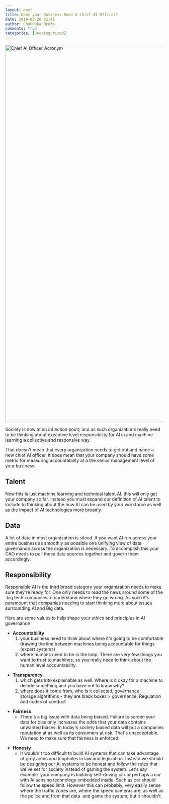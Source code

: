```yaml
---
layout: post
title: Does your Business Need A Chief AI Officer?
date: 2018-08-28 02:41
author: Chukwuka Orefo
comments: true
categories: [Uncategorized]
---
```


<img title="Chief AI Officer Acronym" class="alignnone size-full wp-image-193" src="https://careers.adage.com/images/345/default/the-next-big-title-in-media-agencies-chief-ai-officer-_201707112130197.png" width="1200"/>

<span style="font-weight:400;">Society is now at an inflection point; and as such organizations really need to be thinking about executive level responsibility for AI in and machine learning a collective and responsive way. </span>

<span style="font-weight:400;">That doesn't mean that every organization needs to get out and name a new chief AI officer, it does mean that your company should have some metric for measuring accountability at a the senior management level of your business.</span>
&nbsp;
<h2><strong>Talent</strong></h2>
<span style="font-weight:400;">Now this is just machine learning and technical talent AI. this will only get your company so far. Instead you must expand our definition of AI talent to include to thinking about the how AI can be used by your workforce as well as the impact of AI technologies more broadly.</span>
<h2><strong>Data </strong></h2>
<span style="font-weight:400;">A lot of data in most organization is siloed. If you want AI run across your entire business as smoothly as possible one unifying view of data governance across the organization is necessary. To accomplish this your CAO needs to pull these data sources together and govern them accordingly. </span>
<h2><strong>Responsibility</strong></h2>
<span style="font-weight:400;">Responsible AI is the third broad category your organization needs to make sure they're ready for. </span><span style="font-weight:400;">One only needs to read the news around some of the  big tech companies to understand where they go wrong. As such it's paramount that companies needing to start thinking more about </span><span style="font-weight:400;">issues surrounding AI and Big data.</span>

Here are some values to help shape your ethics and principles in AI governance
<ul>
	<li><span style="font-weight:400;"> <b>Accountability</b></span>
<ol>
	<li><span style="font-weight:400;">your business need to think about where it's going to be comfortable drawing the line between machines being accountable for things (expert systems)</span></li>
	<li><span style="font-weight:400;">where humans need to be in the loop. There are very few things you want to trust to machines, so you really need to think about the human level accountability.</span></li>
</ol>
</li>
</ul>
<ul>
	<li><span style="font-weight:400;"> <b>Transparency</b> </span>
<ol>
	<li><span style="font-weight:400;">which gets into explainable as well. Where is it okay for a machine to decide something and you have not to know why? </span></li>
	<li><span style="font-weight:400;">where does it come from, who is it collected, governance , storage </span><span style="font-weight:400;">algorithms - they are black boxes &gt; governance, Regulation and codes of conduct </span></li>
</ol>
</li>
</ul>
<ul>
	<li><span style="font-weight:400;"> <b>Fairness</b></span>
<ul>
	<li><span style="font-weight:400;">There's a big issue with data being biased. Failure to screen your data for bias only increases the odds that your data contains unwanted biases. In today's society biased data will put a companies reputation at as well as its consumers at risk. That's unacceptable. We need to make sure that fairness is enforced. </span></li>
</ul>
</li>
</ul>
<ul>
	<li><span style="font-weight:400;"><b>Honesty</b></span>
<ul>
	<li><span style="font-weight:400;"> It wouldn't too difficult to build AI systems that can take advantage of grey areas and loopholes in law and legislation. Instead we should be designing our AI systems to be honest and follow the rules that we've set for society instead of gaming the system. Let's say example  your company is building self-driving car or perhaps a car with AI sensing technology embedded inside. Such as car should follow the speed limit. However this can probably, very easily sense where the traffic zones are, where the speed cameras are, as well as the police and from that data  and game the system, but it shouldn't. </span></li>
</ul>
</li>
</ul>
